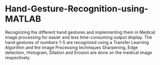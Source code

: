 # Hand-Gesture-Recognition-using-MATLAB
Recognizing the different hand gestures and implementing them in Medical image processing for easier and less time-consuming output display. The hand gestures of numbers 1-5 are recognized using a Transfer Learning Algorithm and the Image Processing techniques Sharpening, Edge detection, Histogram, Dilation and Erosion are done on the medical image respectively.
